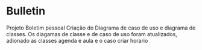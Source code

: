# Bulletin
Projeto Boletim pessoal
Criação do Diagrama de caso de uso e diagrama de classes.
Os diagamas de classe e de caso de uso foram atualizados,
adionado as classes agenda e aula e o caso criar horario
